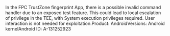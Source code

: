 In the FPC TrustZone fingerprint App, there is a possible invalid command handler due to an exposed test feature. This could lead to local escalation of privilege in the TEE, with System execution privileges required. User interaction is not needed for exploitation.Product: AndroidVersions: Android kernelAndroid ID: A-131252923